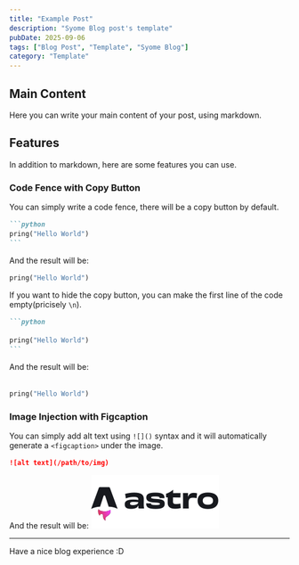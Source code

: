 ```yaml
---
title: "Example Post"
description: "Syome Blog post's template"
pubDate: 2025-09-06
tags: ["Blog Post", "Template", "Syome Blog"]
category: "Template"
---
```


## Main Content
Here you can write your main content of your post, using markdown.

## Features
In addition to markdown, here are some features you can use.

### Code Fence with Copy Button
You can simply write a code fence, there will be a copy button by default.

````markdown
```python
pring("Hello World")
```
````

And the result will be:

```python
pring("Hello World")
```

If you want to hide the copy button, you can make the first line of the code empty(pricisely `\n`).

````markdown
```python

pring("Hello World")
```
````

And the result will be:

```python

pring("Hello World")
```

### Image Injection with Figcaption
You can simply add alt text using `![]()` syntax and it will automatically generate a `<figcaption>` under the image.

```markdown
![alt text](/path/to/img)
```

And the result will be:
![alt text](../../assets/astro.svg)

---

Have a nice blog experience :D